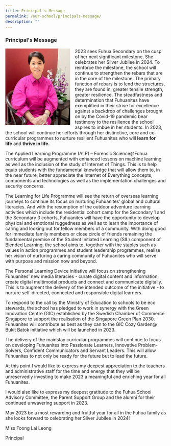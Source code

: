 ```yaml
---
title: Principal's Message
permalink: /our-school/principals-message/
description: ""
---
```

### Principal's Message

<img src="/images/principal.png" style="width:203px;height:240px;margin-right:15px;" align = "left"> 2023 sees Fuhua Secondary on the cusp of her next significant milestone. She celebrates her Silver Jubilee in 2024. To reinforce the milestone, the school will continue to strengthen the rebars that are in the core of the milestone. The primary function of rebars is to lend the structures, they are found in, greater tensile strength, greater resilience. The steadfastness and determination that Fuhuanites have exemplified in their strive for excellence against a backdrop of challenges brought on by the Covid-19 pandemic bear testimony to the resilience the school aspires to imbue in her students. In 2023, the school will continue her efforts through her distinctive, core and co-curricular programmes to nurture resilient Fuhuanites who will **learn for life** and **thrive in life.**

The Applied Learning Programme (ALP) – Forensic Science@Fuhua curriculum will be augmented with enhanced lessons on machine learning as well as the inclusion of the study of Internet of Things. This is to help equip students with the fundamental knowledge that will allow them to, in the near future, better appreciate the Internet of Everything concepts, components and technologies as well as the implementation challenges and security concerns.

The Learning for Life Programme will see the return of overseas learning journeys to continue its focus on nurturing Fuhuanites’ global and cultural literacies. And with the resumption of the outdoor adventure learning activities which include the residential cohort camp for the Secondary 1 and the Secondary 3 cohorts, Fuhuanites will have the opportunity to develop physical and emotional ruggedness as well as to learn the importance of caring and looking out for fellow members of a community. With doing good for immediate family members or close circle of friends remaining the fundamental premise of the Student Initiated Learning (SIL) component of Blended Learning, the school aims to, together with the staples such as values in action programmes and student leadership programmes, realise her vision of nurturing a caring community of Fuhuanites who will serve with purpose and mission now and beyond.

The Personal Learning Device initiative will focus on strengthening Fuhuanites’ new media literacies - curate digital content and information; create digital multimodal products and connect and communicate digitally. This is to augment the delivery of the intended outcome of the initiative - to nurture self-directed, connected and responsible digital learners.

To respond to the call by the Ministry of Education to schools to be eco stewards, the school has pledged to work in synergy with the Green Innovation Centre (GIC) established by the Swedish Chamber of Commerce Singapore to support the realisation of the Singapore Green Plan 2030. Fuhuanites will contribute as best as they can to the GIC Cozy Garden@ Bukit Batok initiative which will be launched in 2023.

The delivery of the mainstay curricular programmes will continue to focus on developing Fuhuanites into Passionate Learners, Innovative Problem-Solvers, Confident Communicators and Servant Leaders. This will allow Fuhuanites to not only be ready for the future but to lead the future.

At this point I would like to express my deepest appreciation to the teachers and administrative staff for the time and energy that they will be unreservedly investing to make 2023 a meaningful and enriching year for all Fuhuanites.

I would also like to express my deepest gratitude to the Fuhua School Advisory Committee, the Parent Support Group and the alumni for their continued unwavering support in 2023.

May 2023 be a most rewarding and fruitful year for all in the Fuhua family as she looks forward to celebrating her Silver Jubilee in 2024!

Miss Foong Lai Leong

Principal